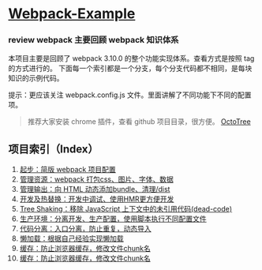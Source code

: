 # [Webpack-Example](https://github.com/wangjianhui2464/Webpack-Example/tree/master)

### review webpack 主要回顾 webpack 知识体系

本项目主要是回顾了 webpack 3.10.0 的整个功能实现体系。查看方式是按照 tag 的方式进行的。
下面每一个索引都是一个分支，每个分支代码都不相同，是每块知识的示例代码。

提示：更应该关注 webpack.config.js 文件。里面讲解了不同功能下不同的配置项。

> 推荐大家安装 chrome 插件，查看 github 项目目录，很方便。
[OctoTree](https://github.com/buunguyen/octotree)

## 项目索引（Index）

1. [起步：简版 webpack 项目配置](https://github.com/wangjianhui2464/Webpack-Example/tree/01-init)
2. [管理资源：webpack 打包css、图片、字体、数据](https://github.com/wangjianhui2464/Webpack-Example/tree/02-Asset-Management)
3. [管理输出：向 HTML 动态添加bundle、清理/dist](https://github.com/wangjianhui2464/Webpack-Example/tree/03-Output-Management)
4. [开发及热替换：开发中调试、使用HMR更方便开发](https://github.com/wangjianhui2464/Webpack-Example/tree/04-Hot-Module-Replacement)
5. [Tree Shaking：移除 JavaScript 上下文中的未引用代码(dead-code)](https://github.com/wangjianhui2464/Webpack-Example/tree/05-Tree-Shaking)
6. [生产环境：分离开发、生产配置，使用脚本执行不同配置文件](https://github.com/wangjianhui2464/Webpack-Example/tree/06-production)
7. [代码分离：入口分离，防止重复，动态导入](https://github.com/wangjianhui2464/Webpack-Example/tree/07-Code-Splitting)
8. [懒加载：根据自己经验实现懒加载](https://github.com/wangjianhui2464/Webpack-Example/tree/08-lazy-loading)
9. [缓存：防止浏览器缓存，修改文件chunk名](https://github.com/wangjianhui2464/Webpack-Example/tree/09-caching)
10. [缓存：防止浏览器缓存，修改文件chunk名](https://github.com/wangjianhui2464/Webpack-Example/tree/09-caching)

